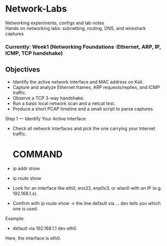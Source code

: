 # Network-Labs
Networking experiments, configs and lab notes  
Hands on networking labs: subnetting, routing, DNS, and wireshark captures 
### Currently: Week1 (Networking Foundations :Ethernet, ARP, IP, ICMP, TCP handshake)

## Objectives
- Identify the active network interface and MAC address on Kali.
- Capture and analyze Ethernet frames, ARP requests/replies, and ICMP traffic.
- Observe a TCP 3-way handshake.
- Run a basic local network scan and a netcat test.
- Produce a short PCAP timeline and a small script to parse captures.

Step 1 — Identify Your Active Interface

- Check all network interfaces and pick the one carrying your Internet traffic.
  # **COMMAND**
- ip addr show
- ip route show
  
- Look for an interface like eth0, ens33, enp0s3, or wlan0 with an IP (e.g. 192.168.1.x). 
- Confirm with ip route show → the line default via ... dev <iface> tells you which one is used.

Example:
- default via 192.168.1.1 dev eth0


Here, the interface is eth0.
